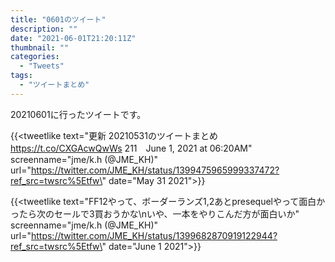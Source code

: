 ```yaml
---
title: "0601のツイート"
description: ""
date: "2021-06-01T21:20:11Z"
thumbnail: ""
categories:
  - "Tweets"
tags:
  - "ツイートまとめ"
---
```

20210601に行ったツイートです。
<!--more-->
{{<tweetlike text=\"更新 20210531のツイートまとめ https://t.co/CXGAcwQwWs 211　June 1, 2021 at 06:20AM\" screenname=\"jme/k.h (@JME_KH)\" url=\"https://twitter.com/JME_KH/status/1399475965999337472?ref_src=twsrc%5Etfw\" date=\"May 31 2021\">}}

{{<tweetlike text=\"FF12やって、ボーダーランズ1,2あとpresequelやって面白かったら次のセールで3買おうかな\nいや、一本をやりこんだ方が面白いか\" screenname=\"jme/k.h (@JME_KH)\" url=\"https://twitter.com/JME_KH/status/1399682870919122944?ref_src=twsrc%5Etfw\" date=\"June 1 2021\">}}

